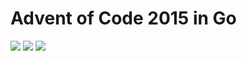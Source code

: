 # Advent of Code 2015 in Go

![](https://img.shields.io/badge/2015%20📅-orange) ![](https://img.shields.io/badge/Stars%20⭐-5-yellow) ![](https://img.shields.io/badge/Days%20completed-2-red)
